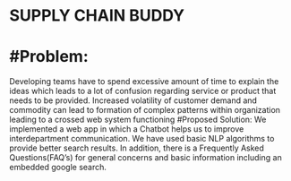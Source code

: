 # SUPPLY CHAIN BUDDY
# #Problem: 
Developing teams have to spend excessive amount of time to explain the ideas which leads to a lot of confusion regarding service or product that needs to be provided. Increased volatility of customer demand and commodity can lead to formation of complex patterns within organization leading to a crossed web system functioning
#Proposed Solution:
We implemented a web app in which a Chatbot helps us to improve interdepartment communication. We have used basic NLP algorithms to provide better search results. In addition, there is a Frequently Asked Questions(FAQ’s) for general concerns and basic information including an embedded google search.  
